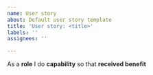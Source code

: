 ```yaml
---
name: User story
about: Default user story template
title: 'User story: <title>'
labels: ''
assignees: ''

---
```


As a **role** I do **capability** so that **received benefit**
